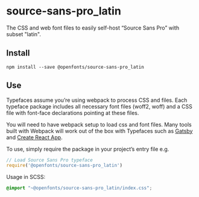 
# source-sans-pro_latin

The CSS and web font files to easily self-host “Source Sans Pro” with subset "latin".

## Install

`npm install --save @openfonts/source-sans-pro_latin`

## Use

Typefaces assume you’re using webpack to process CSS and files. Each typeface
package includes all necessary font files (woff2, woff) and a CSS file with
font-face declarations pointing at these files.

You will need to have webpack setup to load css and font files. Many tools built
with Webpack will work out of the box with Typefaces such as [Gatsby](https://github.com/gatsbyjs/gatsby)
and [Create React App](https://github.com/facebookincubator/create-react-app).

To use, simply require the package in your project’s entry file e.g.

```javascript
// Load Source Sans Pro typeface
require('@openfonts/source-sans-pro_latin')
```

Usage in SCSS:
```scss
@import "~@openfonts/source-sans-pro_latin/index.css";
```
